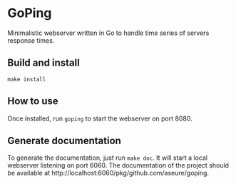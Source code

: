 # GoPing

Minimalistic webserver written in Go to handle time series of servers response
times.

## Build and install

```
make install
```

## How to use

Once installed, run `goping` to start the webserver on port 8080.

## Generate documentation

To generate the documentation, just run `make doc`. It will start a local
webserver listening on port 6060. The documentation of the project should be
available at http://localhost:6060/pkg/github.com/aseure/goping.

